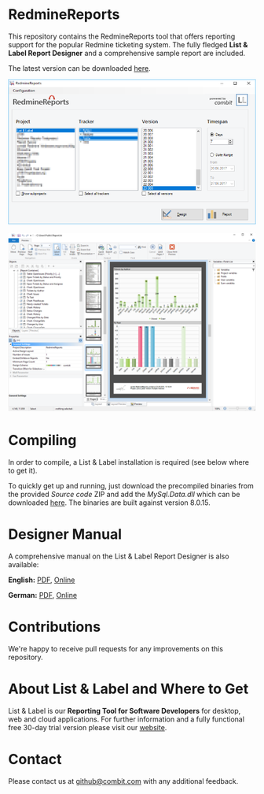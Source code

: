 # RedmineReports
This repository contains the RedmineReports tool that offers reporting support for the popular Redmine ticketing system. The fully fledged **List & Label Report Designer** and a comprehensive sample report are included.

The latest version can be downloaded [here](https://github.com/combit/RedmineReports/releases/latest).

![RedmineReports](https://github.com/combit/RedmineReports/blob/main/Images/RedmineReports.png)

![RedmineReports Designer](https://github.com/combit/RedmineReports/blob/main/Images/RedmineReports_Designer.png)

# Compiling
In order to compile, a List & Label installation is required (see below where to get it).

To quickly get up and running, just download the precompiled binaries from the provided *Source code* ZIP and add the *MySql.Data.dll* which can be downloaded [here](https://dev.mysql.com/downloads/connector/net/). The binaries are built against version 8.0.15.

# Designer Manual
A comprehensive manual on the List & Label Report Designer is also available:

**English:** [PDF](https://www.combit.com/docs/designer-manual.pdf), [Online](https://docu.combit.net/designer/en/)

**German:** [PDF](https://www.combit.net/docs/designer-handbuch.pdf), [Online](https://docu.combit.net/designer/de/)

# Contributions
We're happy to receive pull requests for any improvements on this repository.

# About List & Label and Where to Get
List & Label is our **Reporting Tool for Software Developers** for desktop, web and cloud applications. For further information and a fully functional free 30-day trial version please visit our [website](https://www.combit.com/reporting-tool/).

# Contact
Please contact us at [github@combit.com](mailto:github@combit.com) with any additional feedback.